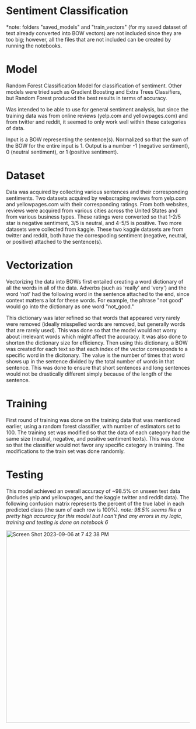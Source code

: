 # Sentiment Classification

*note: folders "saved_models" and "train_vectors" (for my saved dataset of text already converted into BOW vectors) are not included since they are too big; however, all the files that are not included can be created by running the notebooks.

# Model
Random Forest Classification Model for classification of sentiment. Other models were tried such as Gradient Boosting and Extra Trees Classifiers, but Random Forest produced the best results in terms of accuracy.

Was intended to be able to use for general sentiment analysis, but since the training data was from online reviews (yelp.com and yellowpages.com) and from twitter and reddit, it seemed to only work well within these categories of data.

Input is a BOW representing the sentence(s). Normalized so that the sum of the BOW for the entire input is 1.
Output is a number -1 (negative sentiment), 0 (neutral sentiment), or 1 (positive sentiment).

# Dataset
Data was acquired by collecting various sentences and their corresponding sentiments. Two datasets acquired by webscraping reviews from yelp.com and yellowpages.com with their corresponding ratings. From both websites, reviews were acquired from various cities across the United States and from various business types. These ratings were converted so that 1-2/5 star is negative sentiment, 3/5 is neutral, and 4-5/5 is positive. Two more datasets were collected from kaggle. These two kaggle datasets are from twitter and reddit, both have the correspoding sentiment (negative, neutral, or positive) attached to the sentence(s). 

# Vectorization
Vectorizing the data into BOWs first entailed creating a word dictionary of all the words in all of the data. Adverbs (such as 'really' and 'very') and the word 'not' had the following word in the sentence attached to the end, since context matters a lot for these words. For example, the phrase "not good" would go into the dictionary as one word "not_good."

This dictionary was later refined so that words that appeared very rarely were removed (ideally misspelled words are removed, but generally words that are rarely used). This was done so that the model would not worry about irrelevant words which might affect the accuracy. It was also done to shorten the dictionary size for efficiency. Then using this dictionary, a BOW was created for each text so that each index of the vector corresponds to a specific word in the dicitonary. The value is the number of times that word shows up in the sentence divided by the total number of words in that sentence. This was done to ensure that short sentences and long sentences would not be drastically different simply because of the length of the sentence.

# Training
First round of training was done on the training data that was mentioned earlier, using a random forest classifier, with number of estimators set to 100. The training set was modified so that the data of each category had the same size (neutral, negative, and positive sentiment texts). This was done so that the classifier would not favor any specific category in training. The modifications to the train set was done randomly.

# Testing
This model achieved an overall accuracy of ~98.5% on unseen test data (includes yelp and yellowpages, and the kaggle twitter and reddit data). 
The following confusion matrix represents the percent of the true label in each predicted class (the sum of each row is 100%).
*note: 98.5% seems like a pretty high accuracy for this model but I can't find any errors in my logic, training and testing is done on notebook 6*

<img width="525" alt="Screen Shot 2023-09-06 at 7 42 38 PM" src="https://github.com/shaanpakala/sentiment_classification/assets/68576257/72b2ab9b-053b-45fe-80ef-15cc68fede7f">


